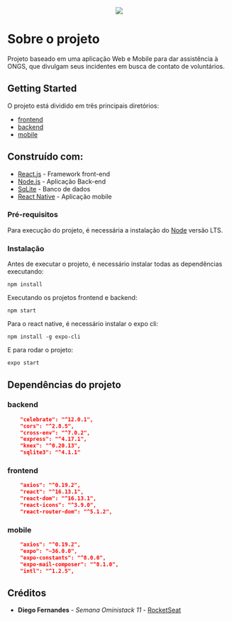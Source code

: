 

<p align="center">
  <img src="https://github.com/fl4m3x/be-the-hero/raw/master/img/logo3x.png">
</p>


# Sobre o projeto
Projeto baseado em uma aplicação Web e Mobile para dar assistência à ONGS, que divulgam seus incidentes em busca de contato de voluntários.


## Getting Started

O projeto está dividido em três principais diretórios: 
- [frontend](https://github.com/alevieiramoreira/be-the-hero/tree/master/frontend)
- [backend](https://github.com/alevieiramoreira/be-the-hero/tree/master/backend)  
- [mobile](https://github.com/alevieiramoreira/be-the-hero/tree/master/mobile)

## Construído com: 

* [React.js](https://pt-br.reactjs.org/) - Framework front-end
* [Node.js](https://nodejs.org/en/) - Aplicação Back-end
* [SqLite](https://www.sqlite.org/index.html) - Banco de dados
* [React Native](https://reactnative.dev/) - Aplicação mobile

### Pré-requisitos

Para execução do projeto, é necessária a instalação do [Node](https://nodejs.org/en/) versão LTS.

### Instalação

Antes de executar o projeto, é necessário instalar todas as dependências executando:

``` 
npm install
```
Executando os projetos frontend e backend:

``` 
npm start
```

Para o react native, é necessário instalar o expo cli:

```
npm install -g expo-cli
```

E para rodar o projeto:

```
expo start
```


## Dependências do projeto

### backend

``` json
    "celebrate": "^12.0.1",
    "cors": "^2.8.5",
    "cross-env": "^7.0.2",
    "express": "^4.17.1",
    "knex": "^0.20.13",
    "sqlite3": "^4.1.1"
```

### frontend

``` json
    "axios": "^0.19.2",
    "react": "^16.13.1",
    "react-dom": "^16.13.1",
    "react-icons": "^3.9.0",
    "react-router-dom": "^5.1.2",
``` 

### mobile

``` json
    "axios": "^0.19.2",
    "expo": "~36.0.0",
    "expo-constants": "^8.0.0",
    "expo-mail-composer": "^8.1.0",
    "intl": "^1.2.5",
```

## Créditos

* **Diego Fernandes** - *Semana Oministack 11* - [RocketSeat](https://github.com/Rocketseat)
